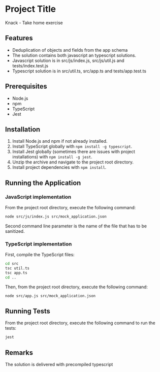 # Project Title

Knack - Take home exercise

## Features

- Deduplication of objects and fields from the app schema
- The solution contains both javascript an typescript solutions.
- Javascript solution is in src/js/index.js, src/js/util.js and tests/index.test.js
- Typescript solution is in src/util.ts, src/app.ts and tests/app.test.ts

## Prerequisites

- Node.js
- npm
- TypeScript
- Jest

## Installation

1. Install Node.js and npm if not already installed.
2. Install TypeScript globally with `npm install -g typescript`.
3. Install Jest globally (sometimes there are issues with project installations) with `npm install -g jest`.
4. Unzip the archive and navigate to the project root directory.
5. Install project dependencies with `npm install`.

## Running the Application

### JavaScript implementation

From the project root directory, execute the following command:

```bash
node src/js/index.js src/mock_application.json
```
Second command line parameter is the name of the file that has to be sanitized.

### TypeScript implementation

First, compile the TypeScript files:

```bash
cd src
tsc util.ts
tsc app.ts
cd ..
```

Then, from the project root directory, execute the following command:

```bash
node src/app.js src/mock_application.json
```

## Running Tests

From the project root directory, execute the following command to run the tests:

```bash
jest
```

## Remarks
The solution is delivered with precompiled typescript
